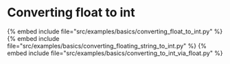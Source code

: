 # Converting float to int


{% embed include file="src/examples/basics/converting_float_to_int.py" %}
{% embed include file="src/examples/basics/converting_floating_string_to_int.py" %}
{% embed include file="src/examples/basics/converting_to_int_via_float.py" %}


